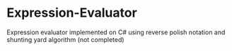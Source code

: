 # Expression-Evaluator
Expression evaluator implemented on C# using reverse polish notation and shunting yard algorithm
(not completed)
